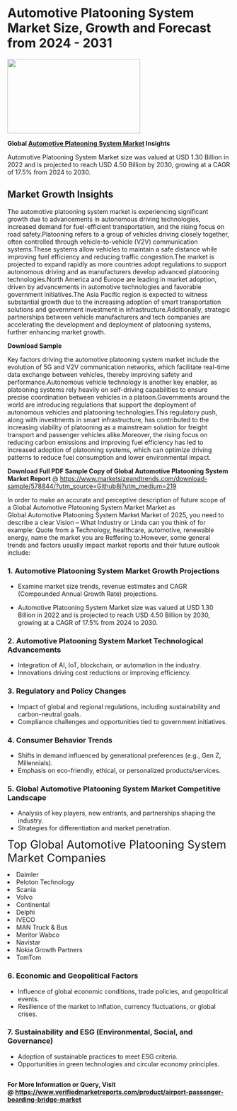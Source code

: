 <H1>Automotive Platooning System Market Size, Growth and Forecast from 2024 - 2031</H1><img class="aligncenter size-medium wp-image-584254" src="https://thirdeyenews.in/wp-content/uploads/2024/09/Global-Market-Research-300x168.jpeg" alt="" width="300" height="168" /><p><strong>Global&nbsp;<a href="https://www.marketsizeandtrends.com/download-sample/578844/?utm_source=Github8j?utm_medium=219">Automotive Platooning System Market</a> Insights</strong></p><p>Automotive Platooning System Market size was valued at USD 1.30 Billion in 2022 and is projected to reach USD 4.50 Billion by 2030, growing at a CAGR of 17.5% from 2024 to 2030.</p><p><h2>Market Growth Insights</h2> <p>The automotive platooning system market is experiencing significant growth due to advancements in autonomous driving technologies, increased demand for fuel-efficient transportation, and the rising focus on road safety.Platooning refers to a group of vehicles driving closely together, often controlled through vehicle-to-vehicle (V2V) communication systems.These systems allow vehicles to maintain a safe distance while improving fuel efficiency and reducing traffic congestion.The market is projected to expand rapidly as more countries adopt regulations to support autonomous driving and as manufacturers develop advanced platooning technologies.North America and Europe are leading in market adoption, driven by advancements in automotive technologies and favorable government initiatives.The Asia Pacific region is expected to witness substantial growth due to the increasing adoption of smart transportation solutions and government investment in infrastructure.Additionally, strategic partnerships between vehicle manufacturers and tech companies are accelerating the development and deployment of platooning systems, further enhancing market growth.</p> <p><strong>Download Sample</strong></p> <p>Key factors driving the automotive platooning system market include the evolution of 5G and V2V communication networks, which facilitate real-time data exchange between vehicles, thereby improving safety and performance.Autonomous vehicle technology is another key enabler, as platooning systems rely heavily on self-driving capabilities to ensure precise coordination between vehicles in a platoon.Governments around the world are introducing regulations that support the deployment of autonomous vehicles and platooning technologies.This regulatory push, along with investments in smart infrastructure, has contributed to the increasing viability of platooning as a mainstream solution for freight transport and passenger vehicles alike.Moreover, the rising focus on reducing carbon emissions and improving fuel efficiency has led to increased adoption of platooning systems, which can optimize driving patterns to reduce fuel consumption and lower environmental impact.</p> <p><span class=""><strong>Download Full PDF Sample Copy of Global Automotive Platooning System Market Report</strong> @ <a href="https://www.marketsizeandtrends.com/download-sample/578844/?utm_source=Github8j?utm_medium=219" target="_blank">https://www.marketsizeandtrends.com/download-sample/578844/?utm_source=Github8j?utm_medium=219</a></span></p><p>In order to make an accurate and perceptive description of future scope of a Global&nbsp;Automotive Platooning System Market Market as Global&nbsp;Automotive Platooning System Market Market of 2025, you need to describe a clear Vision &ndash; What Industry or Linda can you think of for example: Quote from a Technology, healthcare, automotive, renewable energy, name the market you are Reffering to.However, some general trends and factors usually impact market reports and their future outlook include:</p><h3>1.&nbsp;<strong>Automotive Platooning System Market Growth Projections</strong></h3><ul><li>Examine market size trends, revenue estimates and CAGR (Compounded Annual Growth Rate) projections.</li><li><p>Automotive Platooning System Market size was valued at USD 1.30 Billion in 2022 and is projected to reach USD 4.50 Billion by 2030, growing at a CAGR of 17.5% from 2024 to 2030.</p></li></ul><h3>2.&nbsp;<strong>Automotive Platooning System Market Technological Advancements</strong></h3><ul><li>Integration of AI, IoT, blockchain, or automation in the industry.</li><li>Innovations driving cost reductions or improving efficiency.</li></ul><h3>3.&nbsp;<strong>Regulatory and Policy Changes</strong></h3><ul><li>Impact of global and regional regulations, including sustainability and carbon-neutral goals.</li><li>Compliance challenges and opportunities tied to government initiatives.</li></ul><h3>4.&nbsp;<strong>Consumer Behavior Trends</strong></h3><ul><li>Shifts in demand influenced by generational preferences (e.g., Gen Z, Millennials).</li><li>Emphasis on eco-friendly, ethical, or personalized products/services.</li></ul><h3>5.&nbsp;<strong>Global Automotive Platooning System Market Competitive Landscape</strong></h3><ul><li>Analysis of key players, new entrants, and partnerships shaping the industry.</li><li>Strategies for differentiation and market penetration.</li></ul><p data-pm-slice="1 1 []"><span style="color: inherit; font-family: inherit; font-size: 25px;">Top Global Automotive Platooning System Market Companies</span></p><div class="" data-test-id=""><p><li>Daimler</li><li> Peloton Technology</li><li> Scania</li><li> Volvo</li><li> Continental</li><li> Delphi</li><li> IVECO</li><li> MAN Truck & Bus</li><li> Meritor Wabco</li><li> Navistar</li><li> Nokia Growth Partners</li><li> TomTom</li></p></div><h3>6.&nbsp;<strong>Economic and Geopolitical Factors</strong></h3><ul><li>Influence of global economic conditions, trade policies, and geopolitical events.</li><li>Resilience of the market to inflation, currency fluctuations, or global crises.</li></ul><h3>7.&nbsp;<strong>Sustainability and ESG (Environmental, Social, and Governance)</strong></h3><ul><li>Adoption of sustainable practices to meet ESG criteria.</li><li>Opportunities in green technologies and circular economy principles.</li></ul><h2><strong style="font-size: 14px;">For More Information or Query, Visit @&nbsp;</strong><a style="background-color: #ffffff; font-size: 14px;" href="https://www.marketsizeandtrends.com/report/automotive-platooning-system-market/" target="_blank">https://www.verifiedmarketreports.com/product/airport-passenger-boarding-bridge-market</a></h2>